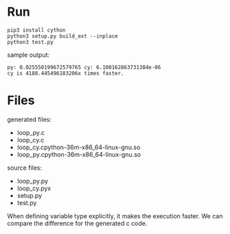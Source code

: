# Run

```
pip3 install cython
python3 setup.py build_ext --inplace
python3 test.py
```
sample output:

```
py: 0.025550199672579765 cy: 6.100162863731384e-06
cy is 4188.445496183206x times faster.
```

# Files

generated files:
* loop_py.c
* loop_cy.c
* loop_cy.cpython-36m-x86_64-linux-gnu.so
* loop_py.cpython-36m-x86_64-linux-gnu.so

source files:
* loop_py.py
* loop_cy.pyx
* setup.py
* test.py

When defining variable type explicitly, it makes the execution faster. We can compare the difference for the generated c code.

